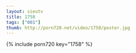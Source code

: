 ```yaml
--- 
layout: sieutv
title: 1758
tags: ["001"]
thumb: http://porn720.net/video/1758/poster.jpg
---
```

{% include porn720 key="1758" %} 
